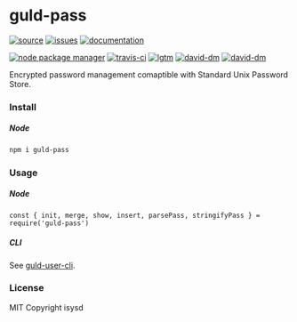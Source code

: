 # guld-pass

[![source](https://img.shields.io/badge/source-bitbucket-blue.svg)](https://bitbucket.org/guld/tech-js-node_modules-guld-pass) [![issues](https://img.shields.io/badge/issues-bitbucket-yellow.svg)](https://bitbucket.org/guld/tech-js-node_modules-guld-pass/issues) [![documentation](https://img.shields.io/badge/docs-guld.tech-green.svg)](https://guld.tech/lib/guld-pass.html)

[![node package manager](https://img.shields.io/npm/v/guld-pass.svg)](https://www.npmjs.com/package/guld-pass) [![travis-ci](https://travis-ci.org/guldcoin/tech-js-node_modules-guld-pass.svg)](https://travis-ci.org/guldcoin/tech-js-node_modules-guld-pass?branch=guld) [![lgtm](https://img.shields.io/lgtm/grade/javascript/b/guld/tech-js-node_modules-guld-pass.svg?logo=lgtm&logoWidth=18)](https://lgtm.com/projects/b/guld/tech-js-node_modules-guld-pass/context:javascript) [![david-dm](https://david-dm.org/guldcoin/tech-js-node_modules-guld-pass/status.svg)](https://david-dm.org/guldcoin/tech-js-node_modules-guld-pass) [![david-dm](https://david-dm.org/guldcoin/tech-js-node_modules-guld-pass/dev-status.svg)](https://david-dm.org/guldcoin/tech-js-node_modules-guld-pass?type=dev)

Encrypted password management comaptible with Standard Unix Password Store.

### Install

##### Node

```sh
npm i guld-pass
```

### Usage

##### Node

```
const { init, merge, show, insert, parsePass, stringifyPass } = require('guld-pass')
```

##### CLI

See [guld-user-cli](https://bitbucket.org/isysd/tech-js-node_modules-guld-pass-cli).

### License

MIT Copyright isysd
